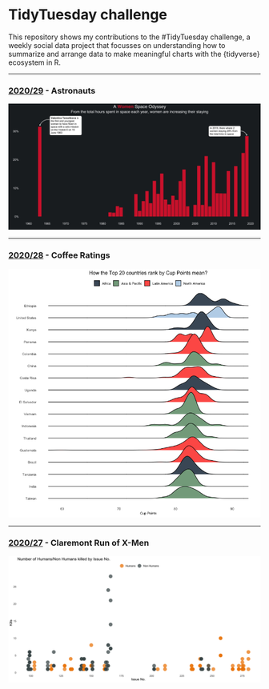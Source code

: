 # TidyTuesday challenge

This repository shows my contributions to the #TidyTuesday challenge, a weekly social data project that focusses on understanding how to summarize and arrange data to make meaningful charts with the {tidyverse} ecosystem in R.
_______
### [2020/29](Scripts/2020_29_Astronauts.Rmd) - Astronauts

![Alt text](Plots/2020_29_women_odyssey.jpg?raw=true)

_______
### [2020/28](Scripts/2020_28_coffe_ratings.Rmd) - Coffee Ratings

![Alt text](Plots/2020_28_Coffee_Ratings.png?raw=true)

_______
### [2020/27](Scripts/2020_27_X_Men.Rmd) - Claremont Run of X-Men

![Alt text](Plots/2020_27_X_Men.png?raw=true)
